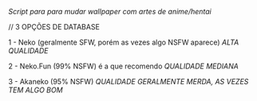 *Script para para mudar wallpaper com artes de anime/hentai*

// 3 OPÇÕES DE DATABASE

1 - Neko (geralmente SFW, porém as vezes algo NSFW aparece) *ALTA QUALIDADE*

2 - Neko.Fun (99% NSFW) é a que recomendo *QUALIDADE MEDIANA*

3 - Akaneko (95% NSFW) *QUALIDADE GERALMENTE MERDA, AS VEZES TEM ALGO BOM*

